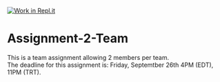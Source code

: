 [![Work in Repl.it](https://classroom.github.com/assets/work-in-replit-14baed9a392b3a25080506f3b7b6d57f295ec2978f6f33ec97e36a161684cbe9.svg)](https://classroom.github.com/online_ide?assignment_repo_id=291058&assignment_repo_type=GroupAssignmentRepo)
# Assignment-2-Team
This is a team assignment allowing 2 members per team.\
The deadline for this assignment is: Friday, Septemtber 26th 4PM (EDT), 11PM (TRT).
